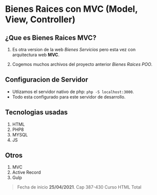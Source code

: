 # Bienes Raices con MVC (Model, View, Controller)


## ¿Que es Bienes Raices MVC?

1. Es otra version de la web *Bienes Servicios* pero esta vez con arquitectura web **MVC**.   

2. Cogemos muchos archivos del proyecto anterior *Bienes Raices POO*. 

## Configuracion de Servidor

- Utlizamos el servidor nativo de php: `php -S localhost:3000`.   
- Todo esta configurado para este servidor de  desarrollo.    

## Tecnologias usadas

1. HTML
2. PHP8
3. MYSQL
4. JS


## Otros

1. MVC
2. Active Record
3. Gulp

> Fecha de inicio **25/04/2021**. Cap 387-430 Curso HTML Total